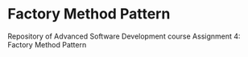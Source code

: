 # Factory Method Pattern
Repository of Advanced Software Development course Assignment 4: Factory Method Pattern 
